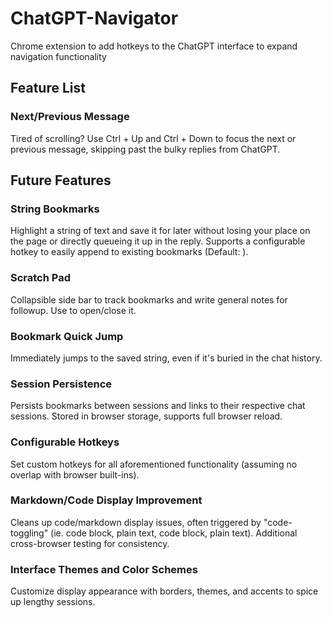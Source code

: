 # ChatGPT-Navigator
Chrome extension to add hotkeys to the ChatGPT interface to expand navigation functionality

## Feature List

### Next/Previous Message
Tired of scrolling? Use Ctrl + Up and Ctrl + Down to focus the next or previous message, skipping past the bulky replies from ChatGPT.


## Future Features

### String Bookmarks
Highlight a string of text and save it for later without losing your place on the page or directly queueing it up in the reply. Supports a configurable hotkey to easily append to existing bookmarks (Default: <HOTKEY TBD>).

### Scratch Pad
Collapsible side bar to track bookmarks and write general notes for followup. Use <HOTKEY TBD> to open/close it.

### Bookmark Quick Jump
Immediately jumps to the saved string, even if it's buried in the chat history.

### Session Persistence
Persists bookmarks between sessions and links to their respective chat sessions. Stored in browser storage, supports full browser reload.

### Configurable Hotkeys
Set custom hotkeys for all aforementioned functionality (assuming no overlap with browser built-ins).

### Markdown/Code Display Improvement
Cleans up code/markdown display issues, often triggered by "code-toggling" (ie. code block, plain text, code block, plain text). Additional cross-browser testing for consistency.

### Interface Themes and Color Schemes
Customize display appearance with borders, themes, and accents to spice up lengthy sessions.